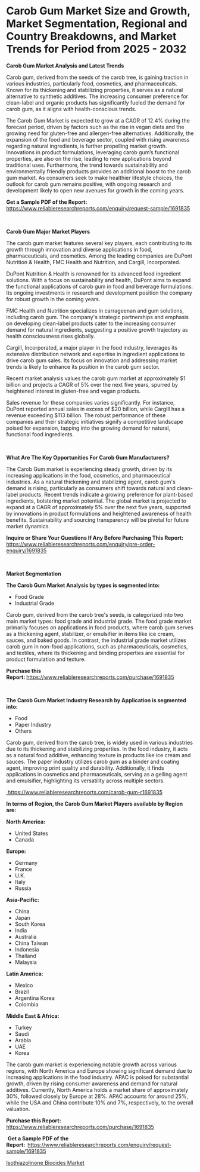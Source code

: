 <p><h1>Carob Gum Market Size and Growth, Market Segmentation, Regional and Country Breakdowns, and Market Trends for Period from 2025 -  2032</h1></p><p><strong>Carob Gum Market Analysis and Latest Trends</strong></p>
<p><p>Carob gum, derived from the seeds of the carob tree, is gaining traction in various industries, particularly food, cosmetics, and pharmaceuticals. Known for its thickening and stabilizing properties, it serves as a natural alternative to synthetic additives. The increasing consumer preference for clean-label and organic products has significantly fueled the demand for carob gum, as it aligns with health-conscious trends.</p><p>The Carob Gum Market is expected to grow at a CAGR of 12.4% during the forecast period, driven by factors such as the rise in vegan diets and the growing need for gluten-free and allergen-free alternatives. Additionally, the expansion of the food and beverage sector, coupled with rising awareness regarding natural ingredients, is further propelling market growth. Innovations in product formulations, leveraging carob gum’s functional properties, are also on the rise, leading to new applications beyond traditional uses. Furthermore, the trend towards sustainability and environmentally friendly products provides an additional boost to the carob gum market. As consumers seek to make healthier lifestyle choices, the outlook for carob gum remains positive, with ongoing research and development likely to open new avenues for growth in the coming years.</p></p>
<p><strong>Get a Sample PDF of the Report:&nbsp;</strong> <a href="https://www.reliableresearchreports.com/enquiry/request-sample/1691835?utm_campaign=3060&utm_medium=2&utm_source=Github&utm_content=ia&utm_term=01042025&utm_id=carob-gum">https://www.reliableresearchreports.com/enquiry/request-sample/1691835</a></p>
<p>&nbsp;</p>
<p><strong>Carob Gum Major Market Players</strong></p>
<p><p>The carob gum market features several key players, each contributing to its growth through innovation and diverse applications in food, pharmaceuticals, and cosmetics. Among the leading companies are DuPont Nutrition & Health, FMC Health and Nutrition, and Cargill, Incorporated.</p><p>DuPont Nutrition & Health is renowned for its advanced food ingredient solutions. With a focus on sustainability and health, DuPont aims to expand the functional applications of carob gum in food and beverage formulations. Its ongoing investments in research and development position the company for robust growth in the coming years.</p><p>FMC Health and Nutrition specializes in carrageenan and gum solutions, including carob gum. The company's strategic partnerships and emphasis on developing clean-label products cater to the increasing consumer demand for natural ingredients, suggesting a positive growth trajectory as health consciousness rises globally.</p><p>Cargill, Incorporated, a major player in the food industry, leverages its extensive distribution network and expertise in ingredient applications to drive carob gum sales. Its focus on innovation and addressing market trends is likely to enhance its position in the carob gum sector.</p><p>Recent market analysis values the carob gum market at approximately $1 billion and projects a CAGR of 5% over the next five years, spurred by heightened interest in gluten-free and vegan products.</p><p>Sales revenue for these companies varies significantly. For instance, DuPont reported annual sales in excess of $20 billion, while Cargill has a revenue exceeding $113 billion. The robust performance of these companies and their strategic initiatives signify a competitive landscape poised for expansion, tapping into the growing demand for natural, functional food ingredients.</p></p>
<p>&nbsp;</p>
<p><strong>What Are The Key Opportunities For Carob Gum Manufacturers?</strong></p>
<p><p>The Carob Gum market is experiencing steady growth, driven by its increasing applications in the food, cosmetics, and pharmaceutical industries. As a natural thickening and stabilizing agent, carob gum's demand is rising, particularly as consumers shift towards natural and clean-label products. Recent trends indicate a growing preference for plant-based ingredients, bolstering market potential. The global market is projected to expand at a CAGR of approximately 5% over the next five years, supported by innovations in product formulations and heightened awareness of health benefits. Sustainability and sourcing transparency will be pivotal for future market dynamics.</p></p>
<p><strong>Inquire or Share Your Questions If Any Before Purchasing This Report:</strong> <a href="https://www.reliableresearchreports.com/enquiry/pre-order-enquiry/1691835?utm_campaign=3060&utm_medium=2&utm_source=Github&utm_content=ia&utm_term=01042025&utm_id=carob-gum">https://www.reliableresearchreports.com/enquiry/pre-order-enquiry/1691835</a></p>
<p>&nbsp;</p>
<p><strong>Market Segmentation</strong></p>
<p><strong>The Carob Gum Market Analysis by types is segmented into:</strong></p>
<p><ul><li>Food Grade</li><li>Industrial Grade</li></ul></p>
<p><p>Carob gum, derived from the carob tree's seeds, is categorized into two main market types: food grade and industrial grade. The food grade market primarily focuses on applications in food products, where carob gum serves as a thickening agent, stabilizer, or emulsifier in items like ice cream, sauces, and baked goods. In contrast, the industrial grade market utilizes carob gum in non-food applications, such as pharmaceuticals, cosmetics, and textiles, where its thickening and binding properties are essential for product formulation and texture.</p></p>
<p><strong>Purchase this Report:&nbsp;</strong><a href="https://www.reliableresearchreports.com/purchase/1691835?utm_campaign=3060&utm_medium=2&utm_source=Github&utm_content=ia&utm_term=01042025&utm_id=carob-gum">https://www.reliableresearchreports.com/purchase/1691835</a></p>
<p>&nbsp;</p>
<p><strong>The Carob Gum Market Industry Research by Application is segmented into:</strong></p>
<p><ul><li>Food</li><li>Paper Industry</li><li>Others</li></ul></p>
<p><p>Carob gum, derived from the carob tree, is widely used in various industries due to its thickening and stabilizing properties. In the food industry, it acts as a natural food additive, enhancing texture in products like ice cream and sauces. The paper industry utilizes carob gum as a binder and coating agent, improving print quality and durability. Additionally, it finds applications in cosmetics and pharmaceuticals, serving as a gelling agent and emulsifier, highlighting its versatility across multiple sectors.</p></p>
<p><a href="https://www.reliableresearchreports.com/carob-gum-r1691835?utm_campaign=3060&utm_medium=2&utm_source=Github&utm_content=ia&utm_term=01042025&utm_id=carob-gum">&nbsp;https://www.reliableresearchreports.com/carob-gum-r1691835</a></p>
<p><strong>In terms of Region, the Carob Gum Market Players available by Region are:</strong></p>
<p>
    <p> <strong> North America: </strong>
        <ul>
            <li>United States</li>
            <li>Canada</li>
        </ul>
        </p> 
    <p> <strong> Europe: </strong>
        <ul>
            <li>Germany</li>
            <li>France</li>
            <li>U.K.</li>
            <li>Italy</li>
            <li>Russia</li>
        </ul>
        </p> 
    <p> <strong> Asia-Pacific: </strong>
        <ul>
            <li>China</li>
            <li>Japan</li>
            <li>South Korea</li>
            <li>India</li>
            <li>Australia</li>
            <li>China Taiwan</li>
            <li>Indonesia</li>
            <li>Thailand</li>
            <li>Malaysia</li>
        </ul>
        </p> 
    <p> <strong> Latin America: </strong>
        <ul>
            <li>Mexico</li>
            <li>Brazil</li>
            <li>Argentina Korea</li>
            <li>Colombia</li>
        </ul>
        </p> 
    <p> <strong> Middle East & Africa: </strong>
        <ul>
            <li>Turkey</li>
            <li>Saudi</li>
            <li>Arabia</li>
            <li>UAE</li>
            <li>Korea</li>
        </ul>
    </p>
    </p>
<p><p>The carob gum market is experiencing notable growth across various regions, with North America and Europe showing significant demand due to increasing applications in the food industry. APAC is poised for substantial growth, driven by rising consumer awareness and demand for natural additives. Currently, North America holds a market share of approximately 30%, followed closely by Europe at 28%. APAC accounts for around 25%, while the USA and China contribute 10% and 7%, respectively, to the overall valuation.</p></p>
<p><strong>Purchase this Report: </strong><a href="https://www.reliableresearchreports.com/purchase/1691835?utm_campaign=3060&utm_medium=2&utm_source=Github&utm_content=ia&utm_term=01042025&utm_id=carob-gum">https://www.reliableresearchreports.com/purchase/1691835</a></p>
<p>&nbsp;<strong>Get a Sample PDF of the Report:&nbsp;&nbsp;</strong><a href="https://www.reliableresearchreports.com/enquiry/request-sample/1691835?utm_campaign=3060&utm_medium=2&utm_source=Github&utm_content=ia&utm_term=01042025&utm_id=carob-gum">https://www.reliableresearchreports.com/enquiry/request-sample/1691835</a></p>
<p><strong></strong></p>
<p><p><a href="https://github.com/lalolatiot/Market-Research-Report-List-1/blob/main/isothiazolinone-biocides-market.md?utm_campaign=3060&utm_medium=2&utm_source=Github&utm_content=ia&utm_term=01042025&utm_id=carob-gum">Isothiazolinone Biocides Market</a></p></p>